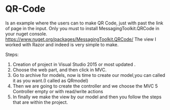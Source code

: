 # QR-Code
Is an example where the users can to make QR Code, just with past the  link of page in the input.
Only you must to install MessagingToolkit.QRCode in your nuget console.
https://www.nuget.org/packages/MessagingToolkit.QRCode/
The view I worked  with Razor and  indeed  is very simple to make.

Steps:
  1) Creation of project in Visual Studio 2015 or most updated .
  2) Choose the web part, and then click in MVC. 
  3) Go to archive for models, now is time to create our model,you can called it as you want.(I called as QRmodel)
  4) Then we are going to create the controller and we choose the MVC 5 Controller empty or with read/write actions
  5) In finally we make the view by our model and then you follow the steps that are within the project.
  
